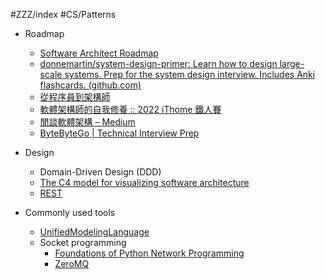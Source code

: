 #ZZZ/index #CS/Patterns 

* Roadmap
    * [Software Architect Roadmap](https://roadmap.sh/software-architect)
    * [donnemartin/system-design-primer: Learn how to design large-scale systems. Prep for the system design interview. Includes Anki flashcards. (github.com)](https://github.com/donnemartin/system-design-primer)
    * [從程序員到架構師](https://mp.weixin.qq.com/s/CqRruULCJQCa5cbxVk66uA)
    * [軟體架構師的自我修養 :: 2022 iThome 鐵人賽](https://ithelp.ithome.com.tw/users/20146414/ironman/5313)
    * [閒談軟體架構 – Medium](https://medium.com/%E9%96%92%E8%AB%87%E8%BB%9F%E9%AB%94%E6%9E%B6%E6%A7%8B)
    * [ByteByteGo | Technical Interview Prep](https://bytebytego.com/)

* Design
    * Domain-Driven Design (DDD)
    * [The C4 model for visualizing software architecture](https://c4model.com/)
    * [REST](CS/Patterns/REST.md)
* Commonly used tools
	* [UnifiedModelingLanguage](CS/Patterns/UnifiedModelingLanguage.md)
	* Socket programming
		* [ Foundations of Python Network Programming](https://github.com/brandon-rhodes/fopnp)
		* [ZeroMQ](CS/Patterns/ZeroMQ.md)